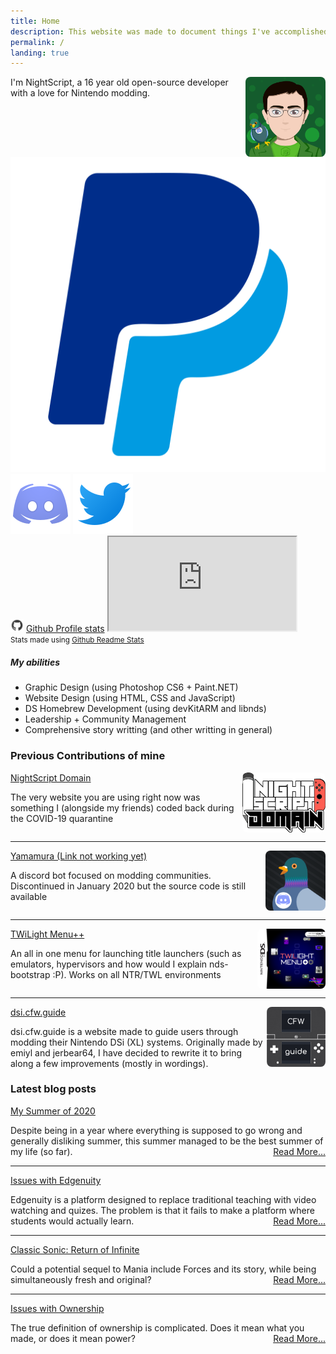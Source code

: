 ```yaml
---
title: Home
description: This website was made to document things I've accomplished over the years. Maybe you'll find something interesting here?
permalink: /
landing: true
---
```


<div class="row">
	<div class="col-md-4">
		<div style="min-height: 8rem;" class="mb-3">
			<img src="/assets/images/avatar.png" style="float:right; height: 8rem; line-height:1; border-radius: .5rem;" class="ml-2">
			I'm NightScript, a 16 year old open-source developer with a love for Nintendo modding.
			<div class="row text-center mt-3" id="contactMeButtons">
				<a class="col nstooltip" data-tooltip="Donate on PayPal" href="https://paypal.me/maorninja"><img src="/assets/images/icons/paypal.svg"></a>
				<a class="col nstooltip" data-tooltip="Join my Discord Server" href="https://discord.gg/vbYZCRZ"><img src="/assets/images/icons/discord.svg"></a>
				<a class="col nstooltip" data-tooltip="Follow me on Twitter" href="https://twitter.com/NightScript"><img src="/assets/images/icons/twitter.svg"></a>
			</div>
		</div>
		<div class="card mb-3">
			<div class="card-body">
				<a class="h5 card-title card-header-icon" href="https://github.com/NightYoshi370" style="text-decoration: none;"><img src="/assets/images/icons/github.svg" style="height: 1.5em;"> <u>Github Profile stats</u></a>
				<noscript class="gitStats">
					<iframe src="https://gist.github.com/NightYoshi370/9430c9b83c3b5482295115982c843520.pibb"></iframe>
				</noscript>
				<!-- <img src="https://github-readme-stats.vercel.app/api?username=NightYoshi370&hide_title=true&hide_border=true&theme=algolia&show_icons=true&bg_color=00000000" style="width: 100%; filter: drop-shadow(0px 2.5px 1px var(--shadow-color))">
					<img src="https://github-readme-stats.vercel.app/api/top-langs?username=NightYoshi370&hide_border=true&theme=algolia&layout=compact&bg_color=00000000" style="width: 100%; filter: drop-shadow(0px 2.5px 1px var(--shadow-color))"> -->
			</div>
			<div class="card-footer"><small class="text-muted">Stats made using <a href="https://github.com/anuraghazra/github-readme-stats">Github Readme Stats</a></small></div>
		</div>
		<div class="card mb-2">
			<div class="card-body">
				<h5 noAnchor class="card-title">My abilities</h5>
				<ul class="card-text">
					<li>Graphic Design (using Photoshop CS6 + Paint.NET)</li>
					<li>Website Design (using HTML, CSS and JavaScript)</li>
					<li>DS Homebrew Development (using devKitARM and libnds)</li>
					<li>Leadership + Community Management</li>
					<li>Comprehensive story writting (and other writting in general)</li>
				</ul>
			</div>
		</div>
	</div>
	<div class="col-md-8">
		<div class="card mb-3">
			<div class="card-body">
				<h3 noAnchor class="card-title">Previous Contributions of mine</h3>
				<div class="card-text">
					<div style="min-height: 6rem;">
						<img src="/assets/images/projects/servericon-trim.png" style="float:right; height: 6rem; line-height:1; border-radius: .5rem;" class="ml-2">
						<a class="h5" href="/projects/ns-domain">NightScript Domain</a>
						<p>The very website you are using right now was something I (alongside my friends) coded back during the COVID-19 quarantine</p>
					</div>
					<hr>
					<div style="min-height: 6rem;">
						<img src="/assets/images/projects/yamamura.png" style="float:right; height: 6rem; line-height:1; border-radius: .5rem;" class="ml-2">
						<a class="h5" href="#">Yamamura (Link not working yet)</a>
						<p>A discord bot focused on modding communities. Discontinued in January 2020 but the source code is still available</p>
					</div>
					<hr>
					<div style="min-height: 6rem;">
						<img src="/assets/images/projects/twilight.png" style="float:right; height: 6rem; line-height:1; border-radius: .5rem;" class="ml-2">
						<a class="h5" href="https://github.com/DS-Homebrew/TWiLightMenu">TWiLight Menu++</a>
						<p>An all in one menu for launching title launchers (such as emulators, hypervisors and how would I explain nds-bootstrap :P). Works on all NTR/TWL environments</p>
					</div>
					<hr>
					<div style="min-height: 6rem;">
						<img src="/assets/images/projects/dsi-guide-icon.png" style="float:right; height: 6rem; line-height:1; border-radius: .5rem;" class="ml-2">
						<a class="h5" href="/projects/dsi-guide">dsi.cfw.guide</a>
						<p>dsi.cfw.guide is a website made to guide users through modding their Nintendo DSi (XL) systems. Originally made by emiyl and jerbear64, I have decided to rewrite it to bring along a few improvements (mostly in wordings).</p>
					</div>
				</div>
			</div>
		</div>
		<div class="card mb-2">
			<div class="card-body">
				<h3 noAnchor class="card-title">Latest blog posts</h3>
				<div class="card-text">
					<div style="position: relative;">
						<a class="h5" href="/blog/summer-2020">My Summer of 2020</a>
						<p style="display:block;">Despite being in a year where everything is supposed to go wrong and generally disliking summer, this summer managed to be the best summer of my life (so far).</p>
						<a href="/blog/summer-2020" style="position: absolute; right: 0; bottom: 0">Read More...</a>
					</div>
					<hr>
					<div style="position: relative;">
						<a class="h5" href="/blog/edgenuity-issues">Issues with Edgenuity</a>
						<p style="display:block;">Edgenuity is a platform designed to replace traditional teaching with video watching and quizes. The problem is that it fails to make a platform where students would actually learn.</p>
						<a href="/blog/edgenuity-issues" style="position: absolute; right: 0; bottom: 0">Read More...</a>
					</div>
					<hr>
					<div style="position: relative;">
						<a class="h5" href="/blog/sonic-return-of-infinite">Classic Sonic: Return of Infinite</a>
						<p style="display:block;">Could a potential sequel to Mania include Forces and its story, while being simultaneously fresh and original?</p>
						<a href="/blog/sonic-return-of-infinite" style="position: absolute; right: 0; bottom: 0">Read More...</a>
					</div>
					<hr>
					<div style="position: relative;">
						<a class="h5" href="/blog/ownership-issues">Issues with Ownership</a>
						<p style="display:block;">The true definition of ownership is complicated. Does it mean what you made, or does it mean power?</p>
						<a href="/blog/ownership-issues" style="position: absolute; right: 0; bottom: 0">Read More...</a>
					</div>
				</div>
			</div>
		</div>
	</div>
</div>